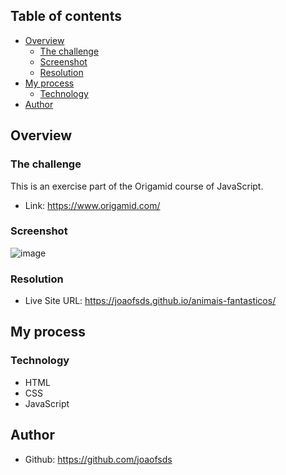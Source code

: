 ## Table of contents 

- [Overview](#overview)
  - [The challenge](#the-challenge)
  - [Screenshot](#screenshot)
  - [Resolution](#resolution)
- [My process](#my-process)
  - [Technology](#technology)
- [Author](#author)

## Overview

### The challenge

This is an exercise part of the Origamid course of JavaScript.

- Link: https://www.origamid.com/

### Screenshot
![image](https://github.com/user-attachments/assets/73e11b0e-b461-4459-bc85-c4423c52b70c)


### Resolution
- Live Site URL: https://joaofsds.github.io/animais-fantasticos/

## My process

### Technology
- HTML
- CSS
- JavaScript

## Author
- Github: https://github.com/joaofsds
